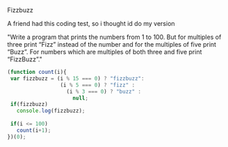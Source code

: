 Fizzbuzz

A friend had this coding test, so i thought id do my version

"Write a program that prints the numbers from 1 to 100. But for multiples of three print “Fizz” instead of the number and for the multiples of five print “Buzz”. For numbers which are multiples of both three and five print “FizzBuzz”."

```javascript
(function count(i){
 var fizzbuzz = (i % 15 === 0) ? "fizzbuzz": 
                 (i % 5 === 0) ? "fizz" :
                   (i % 3 === 0) ? "buzz" :
                     null;
 if(fizzbuzz)
   console.log(fizzbuzz);
 
 if(i <= 100)
   count(i+1);
})(0);

```
